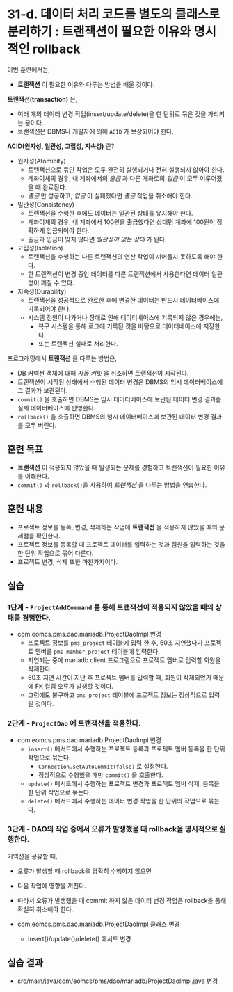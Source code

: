 # 31-d. 데이터 처리 코드를 별도의 클래스로 분리하기 : 트랜잭션이 필요한 이유와 명시적인 rollback

이번 훈련에서는,
- **트랜잭션** 이 필요한 이유와 다루는 방법을 배울 것이다.

**트랜잭션(transaction)** 은,
- 여러 개의 데이터 변경 작업(insert/update/delete)을 한 단위로 묶은 것을 가리키는 용어다.
- 트랜잭션은 DBMS나 개발자에 의해 `ACID` 가 보장되어야 한다.

**ACID(원자성, 일관성, 고립성, 지속성)** 란?
- 원자성(Atomicity)
  - 트랜잭션으로 묶인 작업은 모두 완전히 실행되거나 전혀 실행되지 않아야 한다.
  - 계좌이체의 경우, 내 계좌에서의 *출금* 과 다른 계좌로의 *입금* 이 모두 이루어졌을 때 완료된다.
  - *출금* 만 성공하고, *입금* 이 실패했다면 *출금* 작업을 취소해야 한다.
- 일관성(Consistency)
  - 트랜잭션을 수행한 후에도 데이터는 일관된 상태를 유지해야 한다.
  - 계좌이체의 경우, 내 계좌에서 100원을 출금했다면 상대편 계좌에 100원이 정확하게 입금되어야 한다.
  - 출금과 입금이 맞지 않다면 *일관성이 없는 상태* 가 된다.
- 고립성(Isolation)
  - 트랜잭션을 수행하는 다른 트랜잭션의 연산 작업이 끼어들지 못하도록 해야 한다.
  - 한 트랜잭션이 변경 중인 데이터를 다른 트랜잭션에서 사용한다면 데이터 일관성이 깨질 수 있다.
- 지속성(Durability)
  - 트랜잭션을 성공적으로 완료한 후에 변경한 데이터는 반드시 데이터베이스에 기록되어야 한다.
  - 시스템 전원이 나가거나 장애로 인해 데이터베이스에 기록되지 않은 경우에는,
    - 복구 시스템을 통해 로그에 기록된 것을 바탕으로 데이터베이스에 저장한다.
    - 또는 트랜잭션 실패로 처리한다.

프로그래밍에서 **트랜잭션** 을 다루는 방법은,
- DB 커넥션 객체에 대해 *자동 커밋* 을 취소하면 트랜잭션이 시작된다.
- 트랜잭션이 시작된 상태에서 수행된 데이터 변경은 DBMS의 임시 데이터베이스에 그 결과가 보관된다.
- `commit()` 을 호출하면 DBMS는 임시 데이터베이스에 보관된 데이터 변경 결과를 실제 데이터베이스에 반영한다.
- `rollback()` 을 호출하면 DBMS의 임시 데이터베이스에 보관된 데이터 변경 결과를 모두 버린다.


## 훈련 목표
- **트랜잭션** 이 적용되지 않았을 때 발생되는 문제를 경험하고 트랜잭션이 필요한 이유를 이해한다.
- `commit()` 과 `rollback()`을 사용하여 *트랜잭션* 을 다루는 방법을 연습한다.

## 훈련 내용
- 프로젝트 정보를 등록, 변경, 삭제하는 작업에 **트랜잭션** 을 적용하지 않았을 때의 문제점을 확인한다.
- 프로젝트 정보를 등록할 때 프로젝트 데이터를 입력하는 것과 팀원을 입력하는 것을 한 단위 작업으로 묶어 다룬다.
- 프로젝트 변경, 삭제 또한 마찬가지이다.

## 실습

### 1단계 - `ProjectAddCommand` 를 통해 트랜잭션이 적용되지 않았을 때의 상태를 경험한다.

- com.eomcs.pms.dao.mariadb.ProjectDaoImpl 변경
  - 프로젝트 정보를 `pms_project` 테이블에 입력 한 후,
    60초 지연했다가 프로젝트 멤버를 `pms_member_project` 테이블에 입력한다.
  - 지연되는 중에 mariadb client 프로그램으로 프로젝트 멤버로 입력할 회원을 삭제한다.
  - 60초 지연 시간이 지난 후 프로젝트 멤버를 입력할 때,
    회원이 삭제되었기 때문에 FK 컬럼 오류가 발생할 것이다.
  - 그럼에도 불구하고 `pms_project` 테이블에 프로젝트 정보는 정상적으로 입력 될 것이다.

### 2단계 - `ProjectDao` 에 트랜잭션을 적용한다.

- com.eomcs.pms.dao.mariadb.ProjectDaoImpl 변경
  - `insert()` 메서드에서 수행하는 프로젝트 등록과 프로젝트 멤버 등록을 한 단위 작업으로 묶는다.
    - `Connection.setAutoCommit(false)` 로 설정한다.
    - 정상적으로 수행했을 때만 `commit()` 을 호출한다.
  - `update()` 메서드에서 수행하는 프로젝트 변경과 프로젝트 멤버 삭제, 등록을 한 단위 작업으로 묶는다.
  - `delete()` 메서드에서 수행하는 데이터 변경 작업을 한 단위의 작업으로 묶는다.

### 3단계 - DAO의 작업 중에서 오류가 발생했을 때 rollback을 명시적으로 실행한다.

커넥션을 공유할 때,
- 오류가 발생할 때 rollback을 명확히 수행하지 않으면
- 다음 작업에 영향을 끼친다.
- 따라서 오류가 발생했을 때 commit 하지 않은 데이터 변경 작업은 rollback을 통해 확실히 취소해야 한다. 

- com.eomcs.pms.dao.mariadb.ProjectDaoImpl 클래스 변경
  - insert()/update()/delete() 메서드 변경

## 실습 결과
- src/main/java/com/eomcs/pms/dao/mariadb/ProjectDaoImpl.java 변경
